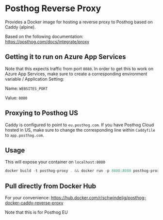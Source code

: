 # Posthog Reverse Proxy

Provides a Docker image for hosting a reverse proxy to Posthog based on Caddy (alpine).

Based on the following documentation: https://posthog.com/docs/integrate/proxy

## Getting it to run on Azure App Services

Note that this expects traffic from port `8080`. In order to get this to work on Azure App Services, make sure to create a corresponding environment variable / Application Setting:

Name: `WEBSITES_PORT`

Value: `8080`

## Proxying to Posthog US

Caddy is configured to point to `eu.posthog.com`. If you have Posthog Cloud hosted in US, make sure to change the corresponding line within `Caddyfile` to `app.posthog.com`.

## Usage

This will expose your container on `localhost:8080`

```powershell
docker build -t posthog-proxy . && docker run -p 8080:8080 posthog-proxy
```

## Pull directly from Docker Hub

For your convenience: https://hub.docker.com/r/schwindelig/posthog-docker-caddy-reverse-proxy

Note that this is for Posthog EU
